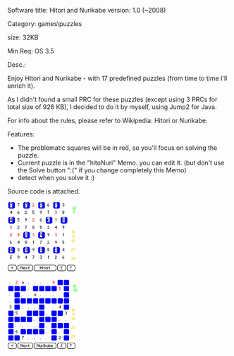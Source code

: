 Software title: Hitori and Nurikabe
version: 1.0 (~2008)

Category: games\puzzles

size: 32KB

Min Req: OS 3.5

Desc.: 

Enjoy Hitori and Nurikabe - with 17 predefined puzzles (from time to time I'll enrich it). 

As I didn't found a small PRC for these puzzles (except using 3 PRCs for total size of 926 KB), I decided to do it by myself, using Jump2 for Java.

For info about the rules, please refer to Wikipedia: Hitori or Nurikabe.

Features:

- The problematic squares will be in red, so you'll focus on solving the puzzle.
- Current puzzle is in the "hitoNuri" Memo. you can edit it.
  (but don't use the Solve button ":(" if you change completely this Memo)
- detect when you solve it :)

Source code is attached.


![](https://github.com/shahart/HitoNuri/blob/master/Hitori.GIF)


![](https://github.com/shahart/HitoNuri/blob/master/Nurikabe.GIF)
